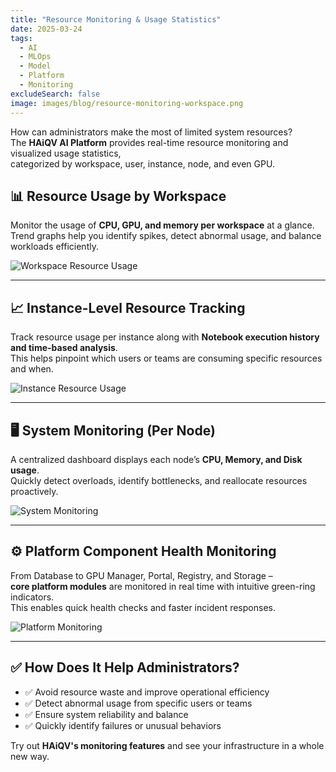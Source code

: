 ```yaml
---
title: "Resource Monitoring & Usage Statistics"
date: 2025-03-24
tags:
  - AI
  - MLOps
  - Model
  - Platform
  - Monitoring
excludeSearch: false
image: images/blog/resource-monitoring-workspace.png
---
```

How can administrators make the most of limited system resources?  
The **HAiQV AI Platform** provides real-time resource monitoring and visualized usage statistics,  
categorized by workspace, user, instance, node, and even GPU.

<!--more-->


## 📊 Resource Usage by Workspace

Monitor the usage of **CPU, GPU, and memory per workspace** at a glance.  
Trend graphs help you identify spikes, detect abnormal usage, and balance workloads efficiently.

![Workspace Resource Usage](/images/blog/resource-monitoring-workspace.png)

---

## 📈 Instance-Level Resource Tracking

Track resource usage per instance along with **Notebook execution history and time-based analysis**.  
This helps pinpoint which users or teams are consuming specific resources and when.

![Instance Resource Usage](/images/blog/resource-monitoring-instance.png)

---

## 🖥️ System Monitoring (Per Node)

A centralized dashboard displays each node’s **CPU, Memory, and Disk usage**.  
Quickly detect overloads, identify bottlenecks, and reallocate resources proactively.

![System Monitoring](/images/blog/resource-monitoring-system.png)

---

## ⚙️ Platform Component Health Monitoring

From Database to GPU Manager, Portal, Registry, and Storage –  
**core platform modules** are monitored in real time with intuitive green-ring indicators.  
This enables quick health checks and faster incident responses.

![Platform Monitoring](/images/blog/resource-monitoring-platform.png)

---

## ✅ How Does It Help Administrators?

- ✅ Avoid resource waste and improve operational efficiency  
- ✅ Detect abnormal usage from specific users or teams  
- ✅ Ensure system reliability and balance  
- ✅ Quickly identify failures or unusual behaviors

Try out **HAiQV's monitoring features** and see your infrastructure in a whole new way.


